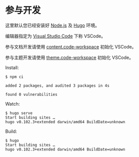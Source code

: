 # 参与开发

这里默认您已经安装好 [Node.js](https://nodejs.org) 及 [Hugo](https://gohugo.io) 环境。

编辑器指定为 [Visual Studio Code](https://code.visualstudio.com) 下称 VSCode。

参与文档开发请使用 [content.code-workspace](content.code-workspace) 初始化 VSCode。

参与主题开发请使用 [theme.code-workspace](theme.code-workspace) 初始化 VSCode。

Install:

```console
$ npm ci

added 2 packages, and audited 3 packages in 4s

found 0 vulnerabilities
```

Watch:

```console
$ hugo serve
Start building sites …
hugo v0.102.3+extended darwin/amd64 BuildDate=unknown
```

Build:

```console
$ hugo
Start building sites …
hugo v0.102.3+extended darwin/amd64 BuildDate=unknown
```

